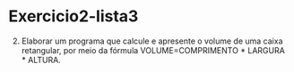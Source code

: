# Exercicio2-lista3
2) Elaborar um programa que calcule e apresente o volume de uma caixa retangular, por meio da fórmula VOLUME=COMPRIMENTO * LARGURA * ALTURA. 
